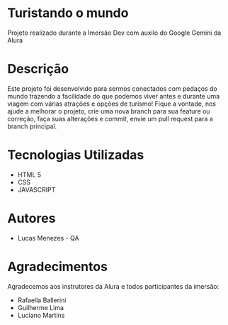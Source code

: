# Turistando o mundo

Projeto realizado durante a Imersão Dev com auxilo do Google Gemini da Alura

# Descrição

Este projeto foi desenvolvido para sermos conectados com pedaços do mundo trazendo a facilidade do que podemos viver antes e durante uma viagem com várias atrações e opções de turismo!
Fique a vontade, nos ajude a melhorar o projeto, crie uma nova branch para sua feature ou correção, faça suas alterações e commit, envie um pull request para a branch principal.

# Tecnologias Utilizadas
* HTML 5
* CSS
* JAVASCRIPT

# Autores
* Lucas Menezes - QA

# Agradecimentos
Agradecemos aos instrutores da Alura e todos participantes da imersão:

* Rafaella Ballerini
* Guilherme Lima
* Luciano Martins
